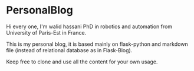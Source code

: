 # PersonalBlog

Hi every one, I'm walid hassani PhD in robotics and automation from University of Paris-Est in France.

This is my personal blog, it is based mainly on flask-python and markdown file (instead of relational database as in Flask-Blog).

Keep free to clone and use all the content for your own usage.
